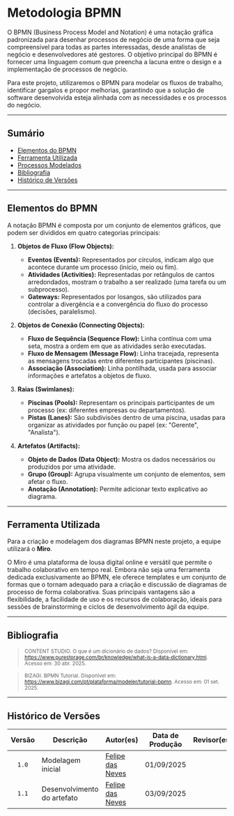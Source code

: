 # Metodologia BPMN

O BPMN (Business Process Model and Notation) é uma notação gráfica padronizada para desenhar processos de negócio de uma forma que seja compreensível para todas as partes interessadas, desde analistas de negócio e desenvolvedores até gestores. O objetivo principal do BPMN é fornecer uma linguagem comum que preencha a lacuna entre o design e a implementação de processos de negócio.

Para este projeto, utilizaremos o BPMN para modelar os fluxos de trabalho, identificar gargalos e propor melhorias, garantindo que a solução de software desenvolvida esteja alinhada com as necessidades e os processos do negócio.

---

## Sumário

- [Elementos do BPMN](#elementos-do-bpmn)
- [Ferramenta Utilizada](#ferramenta-utilizada)
- [Processos Modelados](#processos-modelados)
- [Bibliografia](#bibliografia)
- [Histórico de Versões](#histórico-de-versões)

---

## Elementos do BPMN

A notação BPMN é composta por um conjunto de elementos gráficos, que podem ser divididos em quatro categorias principais:

1.  **Objetos de Fluxo (Flow Objects):**
    *   **Eventos (Events):** Representados por círculos, indicam algo que acontece durante um processo (início, meio ou fim).
    *   **Atividades (Activities):** Representadas por retângulos de cantos arredondados, mostram o trabalho a ser realizado (uma tarefa ou um subprocesso).
    *   **Gateways:** Representados por losangos, são utilizados para controlar a divergência e a convergência do fluxo do processo (decisões, paralelismo).

2.  **Objetos de Conexão (Connecting Objects):**
    *   **Fluxo de Sequência (Sequence Flow):** Linha contínua com uma seta, mostra a ordem em que as atividades serão executadas.
    *   **Fluxo de Mensagem (Message Flow):** Linha tracejada, representa as mensagens trocadas entre diferentes participantes (piscinas).
    *   **Associação (Association):** Linha pontilhada, usada para associar informações e artefatos a objetos de fluxo.

3.  **Raias (Swimlanes):**
    *   **Piscinas (Pools):** Representam os principais participantes de um processo (ex: diferentes empresas ou departamentos).
    *   **Pistas (Lanes):** São subdivisões dentro de uma piscina, usadas para organizar as atividades por função ou papel (ex: "Gerente", "Analista").

4.  **Artefatos (Artifacts):**
    *   **Objeto de Dados (Data Object):** Mostra os dados necessários ou produzidos por uma atividade.
    *   **Grupo (Group):** Agrupa visualmente um conjunto de elementos, sem afetar o fluxo.
    *   **Anotação (Annotation):** Permite adicionar texto explicativo ao diagrama.

---

## Ferramenta Utilizada

Para a criação e modelagem dos diagramas BPMN neste projeto, a equipe utilizará o **Miro**.

O Miro é uma plataforma de lousa digital online e versátil que permite o trabalho colaborativo em tempo real. Embora não seja uma ferramenta dedicada exclusivamente ao BPMN, ele oferece templates e um conjunto de formas que o tornam adequado para a criação e discussão de diagramas de processo de forma colaborativa. Suas principais vantagens são a flexibilidade, a facilidade de uso e os recursos de colaboração, ideais para sessões de brainstorming e ciclos de desenvolvimento ágil da equipe.

---



## Bibliografia

> <p><small>CONTENT STUDIO. O que é um dicionário de dados? Disponível em: <a href="https://www.purestorage.com/br/knowledge/what-is-a-data-dictionary.html">https://www.purestorage.com/br/knowledge/what-is-a-data-dictionary.html</a>. Acesso em: 30 abr. 2025.</small></p>

> <p><small>BIZAGI. BPMN Tutorial. Disponível em: <a href="https://www.bizagi.com/pt/plataforma/modeler/tutorial-bpmn">https://www.bizagi.com/pt/plataforma/modeler/tutorial-bpmn</a>. Acesso em: 01 set. 2025.</small></p>

---

## Histórico de Versões

| Versão | Descrição | Autor(es) | Data de Produção | Revisor(es) | Data de Revisão | Incremento do Revisor|
| :----: | --------- | --------- | :--------------: | ----------- | :-------------: | :-------------: |
| `1.0` | Modelagem inicial | [Felipe das Neves](https://github.com/FelipeFreire-gf) | 01/09/2025 | | | |
| `1.1` | Desenvolvimento do artefato | [Felipe das Neves](https://github.com/FelipeFreire-gf) | 03/09/2025 | | | |